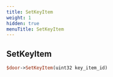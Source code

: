 ```yaml
---
title: SetKeyItem
weight: 1
hidden: true
menuTitle: SetKeyItem
---
```

## SetKeyItem
```perl
$door->SetKeyItem(uint32 key_item_id)
```